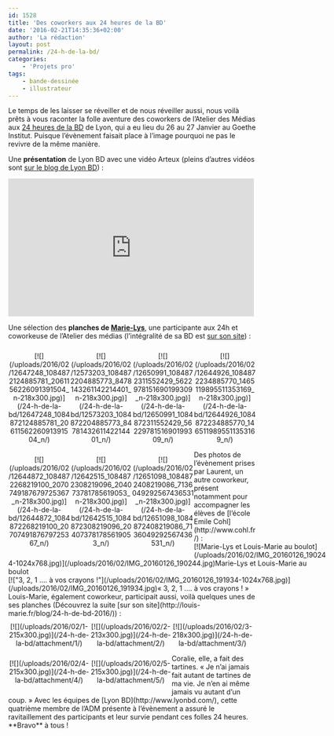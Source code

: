 ```yaml
---
id: 1528
title: 'Des coworkers aux 24 heures de la BD'
date: '2016-02-21T14:35:36+02:00'
author: 'La rédaction'
layout: post
permalink: /24-h-de-la-bd/
categories:
    - 'Projets pro'
tags:
    - bande-dessinée
    - illustrateur
---
```


Le temps de les laisser se réveiller et de nous réveiller aussi, nous voilà prêts à vous raconter la folle aventure des coworkers de l’Atelier des Médias aux [24 heures de la BD](http://www.24hdelabandedessinee.com/) de Lyon, qui a eu lieu du 26 au 27 Janvier au Goethe Institut. Puisque l’évènement faisait place à l’image pourquoi ne pas le revivre de la même manière.

Une **présentation** de Lyon BD avec une vidéo Arteux (pleins d’autres vidéos sont [sur le blog de Lyon BD](http://blog.lyonbd.com/)) :

<iframe allow="autoplay" allowfullscreen="" frameborder="0" height="281" src="https://www.dailymotion.com/embed/video/x3okwio?pubtool=oembed" title="24H de la BD 2016 #1" width="500"></iframe>

Une sélection des **planches de [Marie-Lys](/coworkers/marie-lys-errard/)**, une participante aux 24h et coworkeuse de l’Atelier des médias (l’intégralité de sa BD est [sur son site](http://www.marie-lys.fr/projects/les-fantomes-de-lopera/)) :

 <style type="text/css">
			#gallery-9 {
				margin: auto;
			}
			#gallery-9 .gallery-item {
				float: left;
				margin-top: 10px;
				text-align: center;
				width: 25%;
			}
			#gallery-9 img {
				border: 2px solid #cfcfcf;
			}
			#gallery-9 .gallery-caption {
				margin-left: 0;
			}
			/* see gallery_shortcode() in wp-includes/media.php */
		</style>

<div class="gallery galleryid-1528 gallery-columns-4 gallery-size-medium" id="gallery-9"><dl class="gallery-item"> <dt class="gallery-icon portrait"> [![](/uploads/2016/02/12647248_1084872124885781_2061156226091391504_n-218x300.jpg)](/24-h-de-la-bd/12647248_1084872124885781_2061156226091391504_n/) </dt></dl><dl class="gallery-item"> <dt class="gallery-icon portrait"> [![](/uploads/2016/02/12573203_1084872204885773_8478143261142214401_n-218x300.jpg)](/24-h-de-la-bd/12573203_1084872204885773_8478143261142214401_n/) </dt></dl><dl class="gallery-item"> <dt class="gallery-icon portrait"> [![](/uploads/2016/02/12650991_1084872311552429_5622978151690199309_n-218x300.jpg)](/24-h-de-la-bd/12650991_1084872311552429_5622978151690199309_n/) </dt></dl><dl class="gallery-item"> <dt class="gallery-icon portrait"> [![](/uploads/2016/02/12644926_1084872234885770_1465119895511353169_n-218x300.jpg)](/24-h-de-la-bd/12644926_1084872234885770_1465119895511353169_n/) </dt></dl>  
<dl class="gallery-item"> <dt class="gallery-icon portrait"> [![](/uploads/2016/02/12644872_1084872268219100_2070749187679725367_n-218x300.jpg)](/24-h-de-la-bd/12644872_1084872268219100_2070749187679725367_n/) </dt></dl><dl class="gallery-item"> <dt class="gallery-icon portrait"> [![](/uploads/2016/02/12642515_1084872308219096_204073781785619053_n-218x300.jpg)](/24-h-de-la-bd/12642515_1084872308219096_204073781785619053_n/) </dt></dl><dl class="gallery-item"> <dt class="gallery-icon portrait"> [![](/uploads/2016/02/12651098_1084872408219086_7136049292567436531_n-218x300.jpg)](/24-h-de-la-bd/12651098_1084872408219086_7136049292567436531_n/) </dt></dl>   
 </div>Des photos de l’évènement prises par Laurent, un autre coworkeur, présent notamment pour accompagner les élèves de [l’école Emile Cohl](http://www.cohl.fr/) :

<div class="wp-caption aligncenter" id="attachment_1547" style="width: 650px">[![Marie-Lys et Louis-Marie au boulot](/uploads/2016/02/IMG_20160126_190244-1024x768.jpg)](/uploads/2016/02/IMG_20160126_190244.jpg)Marie-Lys et Louis-Marie au boulot

</div><div class="wp-caption aligncenter" id="attachment_1548" style="width: 650px">[!["3, 2, 1 .... à vos crayons !"](/uploads/2016/02/IMG_20160126_191934-1024x768.jpg)](/uploads/2016/02/IMG_20160126_191934.jpg)« 3, 2, 1 …. à vos crayons ! »

</div>Louis-Marie, également coworkeur, participait aussi, voilà quelques unes de ses planches (Découvrez la suite [sur son site](http://louis-marie.fr/blog/24-h-de-bd-2016/)) :

 <style type="text/css">
			#gallery-10 {
				margin: auto;
			}
			#gallery-10 .gallery-item {
				float: left;
				margin-top: 10px;
				text-align: center;
				width: 33%;
			}
			#gallery-10 img {
				border: 2px solid #cfcfcf;
			}
			#gallery-10 .gallery-caption {
				margin-left: 0;
			}
			/* see gallery_shortcode() in wp-includes/media.php */
		</style>

<div class="gallery galleryid-1528 gallery-columns-3 gallery-size-medium" id="gallery-10"><dl class="gallery-item"> <dt class="gallery-icon portrait"> [![](/uploads/2016/02/1-215x300.jpg)](/24-h-de-la-bd/attachment/1/) </dt></dl><dl class="gallery-item"> <dt class="gallery-icon portrait"> [![](/uploads/2016/02/2-213x300.jpg)](/24-h-de-la-bd/attachment/2/) </dt></dl><dl class="gallery-item"> <dt class="gallery-icon portrait"> [![](/uploads/2016/02/3-218x300.jpg)](/24-h-de-la-bd/attachment/3/) </dt></dl>  
<dl class="gallery-item"> <dt class="gallery-icon portrait"> [![](/uploads/2016/02/4-215x300.jpg)](/24-h-de-la-bd/attachment/4/) </dt></dl><dl class="gallery-item"> <dt class="gallery-icon portrait"> [![](/uploads/2016/02/5-215x300.jpg)](/24-h-de-la-bd/attachment/5/) </dt></dl>   
 </div>Coralie, elle, a fait des tartines. « Je n’ai jamais fait autant de tartines de ma vie. Je n’en ai même jamais vu autant d’un coup. » Avec les équipes de [Lyon BD](http://www.lyonbd.com/), cette quatrième membre de l’ADM présente à l’évènement a assuré le ravitaillement des participants et leur survie pendant ces folles 24 heures. **Bravo** à tous !